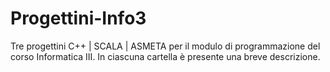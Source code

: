 # Progettini-Info3
 Tre progettini C++ | SCALA | ASMETA per il modulo di programmazione del corso Informatica III.
 In ciascuna cartella è presente una breve descrizione.
